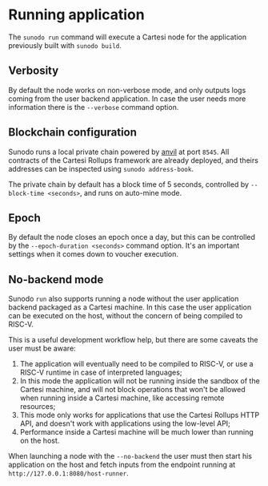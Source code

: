 # Running application

The `sunodo run` command will execute a Cartesi node for the application previously built with `sunodo build`.

## Verbosity

By default the node works on non-verbose mode, and only outputs logs coming from the user backend application. In case the user needs more information there is the `--verbose` command option.

## Blockchain configuration

Sunodo runs a local private chain powered by [anvil](https://github.com/foundry-rs/foundry/tree/master/crates/anvil) at port `8545`. All contracts of the Cartesi Rollups framework are already deployed, and theirs addresses can be inspected using `sunodo address-book`.

The private chain by default has a block time of 5 seconds, controlled by `--block-time <seconds>`, and runs on auto-mine mode.

## Epoch

By default the node closes an epoch once a day, but this can be controlled by the `--epoch-duration <seconds>` command option. It's an important settings when it comes down to voucher execution.

## No-backend mode

Sunodo `run` also supports running a node without the user application backend packaged as a Cartesi machine. In this case the user application can be executed on the host, without the concern of being compiled to RISC-V.

This is a useful development workflow help, but there are some caveats the user must be aware:

1. The application will eventually need to be compiled to RISC-V, or use a RISC-V runtime in case of interpreted languages;
2. In this mode the application will not be running inside the sandbox of the Cartesi machine, and will not block operations that won't be allowed when running inside a Cartesi machine, like accessing remote resources;
3. This mode only works for applications that use the Cartesi Rollups HTTP API, and doesn't work with applications using the low-level API;
4. Performance inside a Cartesi machine will be much lower than running on the host.

When launching a node with the `--no-backend` the user must then start his application on the host and fetch inputs from the endpoint running at `http://127.0.0.1:8080/host-runner`.

